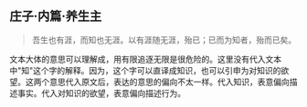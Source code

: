## 庄子·内篇·养生主

> 吾生也有涯，而知也无涯。以有涯随无涯，殆已；已而为知者，殆而已矣。

文本大体的意思可以理解成，用有限追逐无限是很危险的。这里没有代入文本中"知"这个字的解释。因为，这个字可以直译成知识，也可以引申为对知识的欲望。这两个意思代入原文后，表达的意思的偏向不太一样。代入知识，表意偏向描述事实。代入对知识的欲望，表意偏向描述行为。
